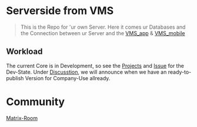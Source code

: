 # Serverside from VMS
> This is the Repo for 'ur own Server. Here it comes ur Databases and the Connection between ur Server and the [VMS_app](https://github.com/VMS-Project/VMS_App) & [VMS_mobile](https://github.com/VMS-Project/VMS_mobile)


## Workload
The current Core is in Development, so see the [Projects](https://github.com/VMS-Project/VMS_Core/projects) and [Issue](https://github.com/VMS-Project/VMS_Core/issues) for the Dev-State.
Under [Discusstion](https://github.com/orgs/VMS-Project/discussions), we will announce when we have an ready-to-publish Version for Company-Use allready.

# Community
[Matrix-Room](https://matrix.to/#/#VMS_projects:tchncs.de)
